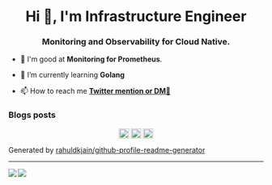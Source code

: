 <h1 align="center">Hi 👋, I'm Infrastructure Engineer</h1>
<h3 align="center">Monitoring and Observability for Cloud Native.</h3>

- 🥳 I'm good at **Monitoring for Prometheus**.

- 🌱 I’m currently learning **Golang**

- 📫 How to reach me **[Twitter mention or DM📧](https://twitter.com/kameneko1004)**

### Blogs posts
<!-- BLOG-POST-LIST:START -->
<!-- BLOG-POST-LIST:END -->

<p align="center">
<a href="https://twitter.com/kameneko1004" target="blank"><img align="center" src="https://cdn.jsdelivr.net/npm/simple-icons@3.0.1/icons/twitter.svg" alt="kameneko1004" height="20" width="20" /></a>
<a href="https://linkedin.com/in/takuma-nakagame" target="blank"><img align="center" src="https://cdn.jsdelivr.net/npm/simple-icons@3.0.1/icons/linkedin.svg" alt="takuma-nakagame" height="20" width="20" /></a>
<a href="https://medium.com/@kameneko" target="blank"><img align="center" src="https://cdn.jsdelivr.net/npm/simple-icons@3.0.1/icons/medium.svg" alt="@kameneko" height="20" width="20" /></a>
</p>

Generated by [rahuldkjain/github-profile-readme-generator](https://github.com/rahuldkjain/github-profile-readme-generator)

---

<a href="https://github.com/TakumaNakagame/github-readme-stats">
  <img align="left" src="https://github-readme-stats.vercel.app/api?username=TakumaNakagame&count_private=true&theme=vue" />
</a>
<a href="https://github.com/TakumaNakagame/github-readme-stats">
  <img align="left" src="https://github-readme-stats.vercel.app/api/top-langs/?username=TakumaNakagame" />
</a>
